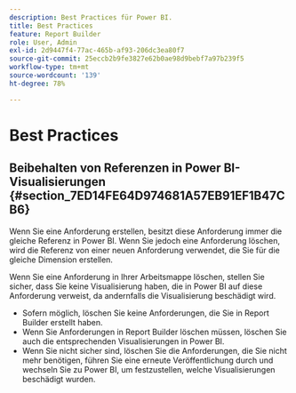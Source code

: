 ```yaml
---
description: Best Practices für Power BI.
title: Best Practices
feature: Report Builder
role: User, Admin
exl-id: 2d9447f4-77ac-465b-af93-206dc3ea80f7
source-git-commit: 25eccb2b9fe3827e62b0ae98d9bebf7a97b239f5
workflow-type: tm+mt
source-wordcount: '139'
ht-degree: 78%

---
```


# Best Practices

## Beibehalten von Referenzen in Power BI-Visualisierungen {#section_7ED14FE64D974681A57EB91EF1B47CB6}

Wenn Sie eine Anforderung erstellen, besitzt diese Anforderung immer die gleiche Referenz in Power BI. Wenn Sie jedoch eine Anforderung löschen, wird die Referenz von einer neuen Anforderung verwendet, die Sie für die gleiche Dimension erstellen.

Wenn Sie eine Anforderung in Ihrer Arbeitsmappe löschen, stellen Sie sicher, dass Sie keine Visualisierung haben, die in Power BI auf diese Anforderung verweist, da andernfalls die Visualisierung beschädigt wird.

* Sofern möglich, löschen Sie keine Anforderungen, die Sie in Report Builder erstellt haben.
* Wenn Sie Anforderungen in Report Builder löschen müssen, löschen Sie auch die entsprechenden Visualisierungen in Power BI.
* Wenn Sie nicht sicher sind, löschen Sie die Anforderungen, die Sie nicht mehr benötigen, führen Sie eine erneute Veröffentlichung durch und wechseln Sie zu Power BI, um festzustellen, welche Visualisierungen beschädigt wurden.
